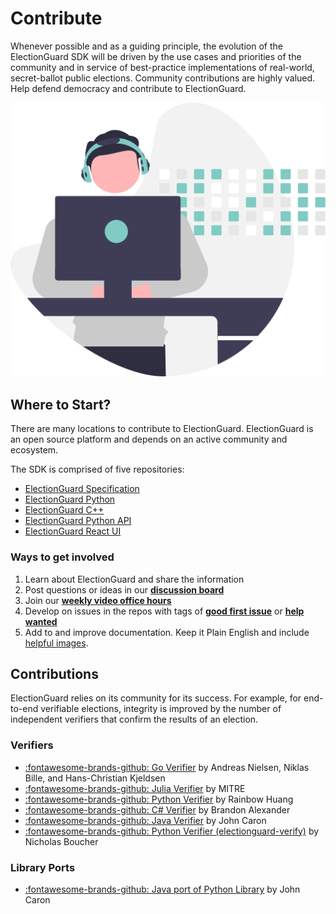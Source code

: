 
# Contribute

Whenever possible and as a guiding principle, the evolution of the ElectionGuard SDK will be driven by the use cases and priorities of the community and in service of best-practice implementations of real-world, secret-ballot public elections. Community contributions are highly valued. Help defend democracy and contribute to ElectionGuard.

![Contribute](../images/undraw/contribute.svg)

## Where to Start?

There are many locations to contribute to ElectionGuard. ElectionGuard is an open source platform and depends on an active community and ecosystem.

The SDK is comprised of five repositories:

- [ElectionGuard Specification][election-guard-specification]
- [ElectionGuard Python][election-guard-python-source]
- [ElectionGuard C++][election-guard-cpp-source-code]
- [ElectionGuard Python API][election-guard-web-api-source]
- [ElectionGuard React UI][election-guard-ui-source]

### Ways to get involved

1. Learn about ElectionGuard and share the information
2. Post questions or ideas in our [**discussion board**][election-guard-discussions]
3. Join our [**weekly video office hours**][election-guard-weekly-office-hours]
4. Develop on issues in the repos with tags of **[good first issue][github-good-first-issue]** or **[help wanted][github-help-wanted]**
5. Add to and improve documentation. Keep it Plain English and include [helpful images][undraw-illustrations].

## Contributions

ElectionGuard relies on its community for its success. For example, for end-to-end verifiable elections, integrity is improved by the number of independent verifiers that confirm the results of an election.

### Verifiers

- [:fontawesome-brands-github: Go Verifier][go-verifier] by Andreas Nielsen, Niklas Bille, and Hans-Christian Kjeldsen
- [:fontawesome-brands-github: Julia Verifier][julia-verifier] by MITRE
- [:fontawesome-brands-github: Python Verifier][python-verifier] by Rainbow Huang
- [:fontawesome-brands-github: C# Verifier][dot-net-verifier] by Brandon Alexander
- [:fontawesome-brands-github: Java Verifier][java-verifier] by John Caron
- [:fontawesome-brands-github: Python Verifier (electionguard-verify)][python-electionguard-verify] by Nicholas Boucher

### Library Ports

- [:fontawesome-brands-github: Java port of Python Library][java-verifier] by John Caron

<!-- Links -->
[election-guard-specification]: https://github.com/microsoft/electionguard "Election Guard Github"
[election-guard-python-source]: https://github.com/microsoft/electionguard-python "Election Guard Python source code"
[election-guard-cpp-source-code]: https://github.com/microsoft/electionguard-cpp/ "Election Guard C++ source code"
[election-guard-web-api-source]: https://github.com/microsoft/electionguard-api-python "Election Guard Web API source code"
[election-guard-ui-source]: https://github.com/microsoft/electionguard-ui "Election Guard UI source code"
[election-guard-discussions]: https://github.com/microsoft/electionguard/discussions "Election Guard Discussions page"
[election-guard-weekly-office-hours]: https://github.com/microsoft/electionguard/discussions/78 "Election Guard weekly office hours"
[undraw-illustrations]: https://undraw.co/illustrations "Undraw.co Illustration"
[go-verifier]: https://github.com/AU-HC/electionguard-verifier-go "Go Verifier by Niklas, Andreas, and Hans-Christian"
[julia-verifier]: https://github.com/mitre/ElectionGuardVerifier.jl "Julia Verifier by MITRE"
[python-verifier]: https://github.com/rainbowhuanguw/ElectionGuard-verifier-python "Python Verifier by Rainbow Huang"
[dot-net-verifier]: https://github.com/brandon-irl/electionguard-dotnet "C# Verifier by Brandon Alexander"
[java-verifier]: https://github.com/JohnLCaron/electionguard-java "Java Verifier by John Caron"
[python-electionguard-verify]: https://github.com/nickboucher/electionguard-verify "Python Verifier by Nick Boucher"
[github-good-first-issue]: https://github.com/microsoft/electionguard/issues?q=is%3Aissue+is%3Aopen+label%3A%22good+first+issue%22 "Good first labeled issues on GitHub"
[github-help-wanted]: https://github.com/microsoft/electionguard/issues?q=is%3Aissue+is%3Aopen+label%3A%22help+wanted%22 "Help wanted labeld issues on GitHub"
